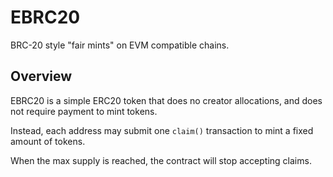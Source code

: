 # EBRC20

BRC-20 style "fair mints" on EVM compatible chains.

## Overview

EBRC20 is a simple ERC20 token that does no creator allocations, and does not require payment to mint tokens.

Instead, each address may submit one `claim()` transaction to mint a fixed amount of tokens.

When the max supply is reached, the contract will stop accepting claims.
